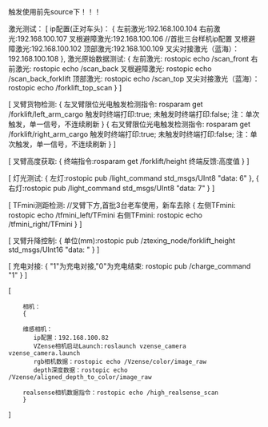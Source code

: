 
触发使用前先source下！！！

激光测试：
[
ip配置(正对车头)：
{
    左前激光:192.168.100.104
    右前激光:192.168.100.107
    叉根避障激光:192.168.100.106  //首批三台样机ip配置
    叉根避障激光:192.168.100.102
    顶部激光:192.168.100.109
    叉尖对接激光（蓝海）：192.168.100.108
},
 激光原始数据测试:
{
    左前激光: rostopic echo /scan_front
    右前激光: rostopic echo /scan_back
    叉根避障激光: rostopic echo /scan_back_forklift
    顶部激光: rostopic echo /scan_top
    叉尖对接激光（蓝海）：rostopic echo /forklift_top_scan
}
]

[
        叉臂货物检测:
        {
        左叉臂限位光电触发检测指令: rosparam get /forklift/left_arm_cargo
        触发时终端打印:true;
        未触发时终端打印:false;
        注：单次触发，单一信号，不连续刷新
        }
        {
        右叉臂限位光电触发检测指令: rosparam get /forklift/right_arm_cargo
        触发时终端打印:true;
        未触发时终端打印:false;
        注：单次触发，单一信号，不连续刷新
        }
]

[
        叉臂高度获取:
        {
            终端指令:rosparam get /forklift/height
            终端反馈:高度值
        }
]

[
    灯光测试:
    {
        左灯:rostopic pub /light_command std_msgs/UInt8 "data: 6"
    },
    {
        右灯:rostopic pub /light_command std_msgs/UInt8 "data: 7"
    }
]
    
[
        TFmini测距检测: //叉臂下方,首批3台老车使用，新车去除
        {
            左侧TFmini: rostopic echo /tfmini_left/TFmini
            右侧TFmini: rostopic echo /tfmini_right/TFmini
        }
]

[
        叉臂升降控制:
        {
            单位(mm):rostopic pub /ztexing_node/forklift_height std_msgs/UInt16 "data: "
        }
]

[
        充电对接:
        {
           "1"为充电对接,"0"为充电结束: rostopic pub /charge_command "1" 
        }
]

[

        相机：
        {

        维感相机：
           ip配置：192.168.100.82
           VZense相机启动Launch:roslaunch vzense_camera vzense_camera.launch
           rgb相机数据：rostopic echo /Vzense/color/image_raw
           depth深度数据：rostopic echo /Vzense/aligned_depth_to_color/image_raw

        realsense相机数据指令：rostopic echo /high_realsense_scan
        }

]